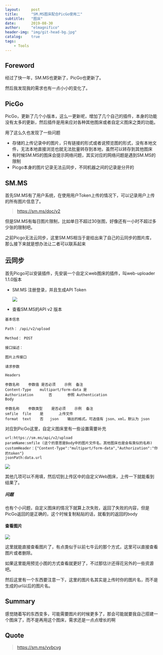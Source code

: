 ```yaml
---
layout:     post
title:      "SM.MS图床配合PicGo使用二"
subtitle:   "图床"
date:       2019-08-30
author:     "elmagnifico"
header-img: "img/git-head-bg.jpg"
catalog:    true
tags:
    - Tools
---
```


## Foreword

经过了快一年，SM.MS也更新了，PicGo也更新了。

然后我发现我的需求也有一点小小的变化了。

## PicGo

PicGo，更新了几个小版本，这么一更新呢，增加了几个自己的插件，本身的功能没有太多的更新，然后插件是用来应对各种其他图床或者自定义图床之类的功能。

用了这么久也发现了一些问题

- 存储的上传记录中的图片，只有链接的形式或者说预览图的形式，没有本地文件，无法本地直接浏览也就无法批量转存到本地，虽然可以转存到其他图床
- 有时候SM.MS的图床会提示网络问题，其实对应的网络问题是遇到SM.MS的限制
- Picgo本身的图片记录无法云同步，不同机器之间的记录是分开的

## SM.MS

首先SM.MS有了用户系统，在使用用户Token上传的情况下，可以记录用户上传的所有图片信息了。

> https://sm.ms/doc/v2

但是SM.MS有每日图片限制，比如单日不超过30张图，好像还有一小时不超过多少张的限制吧。

之前Picgo无法云同步，这里SM.MS相当于是给出来了自己的云同步的图片库，那么接下来就是想办法让二者可以联系起来

## 云同步

首先Picgo可以安装插件，先安装一个自定义web图床的插件，叫web-uploader 1.1.0版本

- SM.MS 注册登录，并且生成API Token

  ![](https://img.elmagnifico.tech/static/upload/elmagnifico/XlhmCi9GDsbnJ2c.png)

- 查看SM.MS的API v2 版本

```
基本信息

Path： /api/v2/upload

Method： POST

接口描述：

图片上传接口

请求参数

Headers

参数名称	参数值	是否必须	示例	备注
Content-Type	multipart/form-data	是		
Authorization		否		参照 Authentication
Body

参数名称	参数类型	是否必须	示例	备注
smfile	file	是		上传文件
format	text	否	json	输出的格式。可选值有 json、xml。默认为 json
```

对应到PicGo这里，自定义图床里有一些设置需要补充

```
url:https://sm.ms/api/v2/upload
paramName:smfile (这个的意思是Body中的图片文件名，其他图床也是会有类似的名称)
customHeader：{"Content-Type":"multipart/form-data","Authorization":"你的token"}
jsonPath:data.url
```

![](https://img.elmagnifico.tech/static/upload/elmagnifico/9SjGaWRfu87HUPe.png)

其他几项可以不用填，然后切到上传区中的自定义Web图床，上传一下就能看到结果了。

##### 问题

也有个小问题，自定义图床的情况下就算上次失败，返回了失败的内容，但是PicGo返回的是正确的，这个时候复制粘贴的话，就看到的返回的body

#### 查看图片

![](https://img.elmagnifico.tech/static/upload/elmagnifico/3ZMjvTBNnQHms1h.png)

这里就能直接查看图片了，有点类似于以前七牛云的那个方式，这里可以直接查看图片或者删除。

如果这里能用预览小图的方式查看就更好了，不过那估计还得花另外的一些资源吧。

然后这里有一个东西要注意一下，这里的图片名其实是上传时你的图片名，而不是生成的url以后的图片名。

## Summary

感觉随着写的东西变多，可能需要图片的时候更多了，那会可能就要我自己搭建一个图床了，而不是再用这个图床，需求还是一点点增长的啊

## Quote

> https://sm.ms/vvbcvg   
